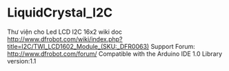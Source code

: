 # LiquidCrystal_I2C
Thư viện cho Led LCD I2C 16x2
wiki doc http://www.dfrobot.com/wiki/index.php?title=I2C/TWI_LCD1602_Module_(SKU:_DFR0063)
Support Forum: http://www.dfrobot.com/forum/
Compatible with the Arduino IDE 1.0
Library version:1.1

